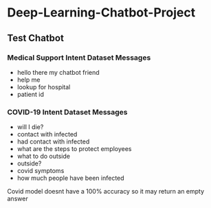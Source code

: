# Deep-Learning-Chatbot-Project

## Test Chatbot
### Medical Support Intent Dataset Messages
- hello there my chatbot friend
- help me
- lookup for hospital
- patient id

### COVID-19 Intent Dataset Messages 
- will I die?
- contact with infected
- had contact with infected
- what are the steps to protect employees
- what to do outside
- outside?
- covid symptoms
- how much people have been infected

Covid model doesnt have a 100% accuracy so it may return an empty answer
